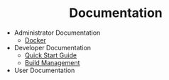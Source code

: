 <h1 align="center">Documentation</h1>

* Administrator Documentation
  * [Docker](./administrator/docker.md)
* Developer Documentation
  * [Quick Start Guide](./developer/quick-start-guide.md)
  * [Build Management](./developer/build-management.md)
* User Documentation
